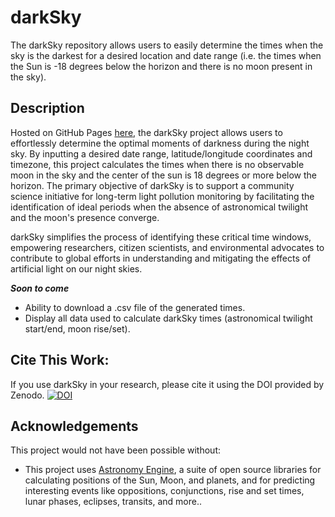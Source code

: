 # darkSky

The darkSky repository allows users to easily determine the times when the sky is the darkest for a desired location and date range (i.e. the times when the Sun is -18 degrees below the horizon and there is no moon present in the sky).

## Description

Hosted on GitHub Pages [here](https://bobhampton.github.io/darkSky/), the darkSky project allows users to effortlessly determine the optimal moments of darkness during the night sky. By inputting a desired date range, latitude/longitude coordinates and timezone, this project calculates the times when there is no observable moon in the sky and the center of the sun is 18 degrees or more below the horizon. The primary objective of darkSky is to support a community science initiative for long-term light pollution monitoring by facilitating the identification of ideal periods when the absence of astronomical twilight and the moon's presence converge.

darkSky simplifies the process of identifying these critical time windows, empowering researchers, citizen scientists, and environmental advocates to contribute to global efforts in understanding and mitigating the effects of artificial light on our night skies.

***Soon to come***
- Ability to download a .csv file of the generated times.
- Display all data used to calculate darkSky times (astronomical twilight start/end, moon rise/set).

## Cite This Work:
If you use darkSky in your research, please cite it using the DOI provided by Zenodo.
[![DOI](https://zenodo.org/badge/DOI/10.5281/zenodo.14847872.svg)](https://doi.org/10.5281/zenodo.14847872)

## Acknowledgements
This project would not have been possible without:
- This project uses [Astronomy Engine](https://github.com/cosinekitty/astronomy), a suite of open source libraries for calculating positions of the Sun, Moon, and planets, and for predicting interesting events like oppositions, conjunctions, rise and set times, lunar phases, eclipses, transits, and more..
